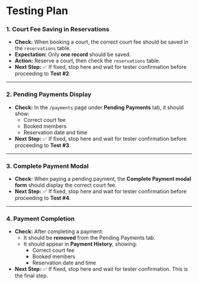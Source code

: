 # Testing Plan

### 1. Court Fee Saving in Reservations

- **Check:** When booking a court, the correct court fee should be saved in the `reservations` table.
- **Expectation:** Only **one record** should be saved.
- **Action:** Reserve a court, then check the `reservations` table.
- **Next Step:** ✅ If fixed, stop here and wait for tester confirmation before proceeding to **Test #2**.

---

### 2. Pending Payments Display

- **Check:** In the `/payments` page under **Pending Payments** tab, it should show:
  - Correct court fee
  - Booked members
  - Reservation date and time
- **Next Step:** ✅ If fixed, stop here and wait for tester confirmation before proceeding to **Test #3**.

---

### 3. Complete Payment Modal

- **Check:** When paying a pending payment, the **Complete Payment modal form** should display the correct court fee.
- **Next Step:** ✅ If fixed, stop here and wait for tester confirmation before proceeding to **Test #4**.

---

### 4. Payment Completion

- **Check:** After completing a payment:
  - It should be **removed** from the Pending Payments tab.
  - It should appear in **Payment History**, showing:
    - Correct court fee
    - Booked members
    - Reservation date and time
- **Next Step:** ✅ If fixed, stop here and wait for tester confirmation. This is the final step.
